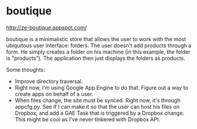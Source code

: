 # boutique

http://ze-boutique.appspot.com/

boutique is a minimalistic store that allows the user to work with the most ubiquitous user interface: folders.
The user doesn't add products through a form. He simply creates a folder on his machine (in this example, the folder is "products"). The application then just displays the folders as products.

Some thoughts:
- Improve directory traversal.
- Right now, I'm using Google App Engine to do that. Figure out a way to create apps on behalf of a user.
- When files change, the site must be synced. Right now, it's through appcfg.py. See if I can make it so that the user can host his files on Dropbox, and add a GAE Task that is triggered by a Dropbox change. This might be cool as I've never tinkered with Dropbox API.
